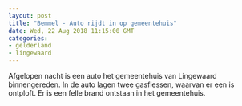 ```yaml
---
layout: post
title: "Bemmel - Auto rijdt in op gemeentehuis"
date: Wed, 22 Aug 2018 11:15:00 GMT
categories: 
- gelderland 
- lingewaard 
---
```


Afgelopen nacht is een auto het gemeentehuis van Lingewaard binnengereden. In de auto lagen twee gasflessen, waarvan er een is ontploft. Er is een felle brand ontstaan in het gemeentehuis.
